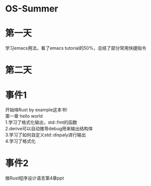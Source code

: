 # OS-Summer

# 第一天
学习emacs用法，看了emacs tutorial的50%，总结了部分常用快捷指令

# 第二天
# 事件1
  开始啃Rust by example这本书!  
  第一章 hello world  
       1.学习了格式化输出，std::fmt的函数  
       2.derive可以自动推导debug用来输出结构体  
       3.学习了如何自定义std::dispaly进行输出  
       4.学习了格式化  
# 事件2
  做Rust程序设计语言第4章ppt


